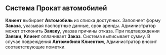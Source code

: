 ## Система Прокат автомобилей
**Клиент** выбирает **Автомобиль** из списка доступных. Заполняет форму **Заказа**, указывая паспортные 
данные, срок аренды. Администратор может отклонить **Заявку**, указав причины отказа. При подтверждении **Заявки**, **Клиент** 
оплачивает **Заказ**. Система выписывает сумму. В случае повреждения **Автомобиля** **Клиентом**, 
Администратор вносит соответствующие пометки.